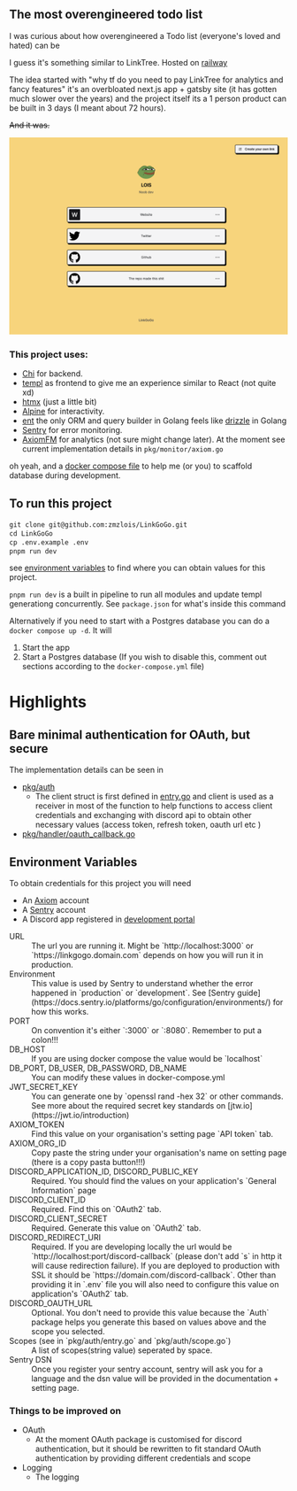 ## The most overengineered todo list

I was curious about how overengineered a Todo list (everyone's loved and hated) can be

I guess it's something similar to LinkTree. Hosted on [railway](https://railway.app/)

The idea started with "why tf do you need to pay LinkTree for analytics and fancy features" it's an overbloated next.js app + gatsby site (it has gotten much slower over the years) and the project itself its a 1 person product can be built in 3 days (I meant about 72 hours).

~~And it was.~~

![image](./web/assets/landing.png)

### This project uses:

- [Chi](https://go-chi.io/#/) for backend.
- [templ](https://templ.guide/) as frontend to give me an experience similar to React (not quite xd)
- [htmx](https://htmx.org/) (just a little bit)
- [Alpine](https://alpinejs.dev/) for interactivity.
- [ent](https://entgo.io/) the only ORM and query builder in Golang feels like [drizzle](https://orm.drizzle.team/) in Golang
- [Sentry](https://docs.gofiber.io/contrib/fibersentry/) for error monitoring.
- [AxiomFM](https://axiom.co) for analytics (not sure might change later). At the moment see current implementation details in `pkg/monitor/axiom.go`

oh yeah, and a [docker compose file](docker-compose.yml) to help me (or you) to scaffold database during development.


## To run this project

```golang
git clone git@github.com:zmzlois/LinkGoGo.git
cd LinkGoGo
cp .env.example .env 
pnpm run dev
```
see [environment variables](#environment-variables) to find where you can obtain values for this project.

`pnpm run dev` is a built in pipeline to run all modules and update templ generationg concurrently. See `package.json` for what's inside this command

Alternatively if you need to start with a Postgres database you can do a `docker compose up -d`. It will 

1. Start the app 
2. Start a Postgres database (If you wish to disable this, comment out sections according to the `docker-compose.yml` file)


# Highlights

## Bare minimal authentication for OAuth, but secure 
The implementation details can be seen in 
- [pkg/auth](./pkg/auth) 
    - The client struct is first defined in [entry.go](./pkg/auth/entry.go) and client is used as a receiver in most of the function to help functions to access client credentials and exchanging with discord api to obtain other necessary values (access token, refresh token, oauth url etc )
- [pkg/handler/oauth_callback.go](./pkg/handler/oauth_callback.go)


## Environment Variables 

To obtain credentials for this project you will need 
- An [Axiom](https://app.axiom.io) account
- A [Sentry](https://sentry.io) account
- A Discord app registered in [development portal](https://discord.com/developers/applications)

<dl>
 <dt> URL
 <dd> The url you are running it. Might be `http://localhost:3000` or `https://linkgogo.domain.com` depends on how you will run it in production.
 <dt> Environment
 <dd> This value is used by Sentry to understand whether the error happened in `production` or `development`. See [Sentry guide](https://docs.sentry.io/platforms/go/configuration/environments/) for how this works.
 <dt>PORT</dt>
 <dd>On convention it's either `:3000` or `:8080`. Remember to put a colon!!!
 <dt>DB_HOST
 <dd>If you are using docker compose the value would be `localhost`
 <dt>DB_PORT, DB_USER, DB_PASSWORD, DB_NAME
 <dd>You can modify these values in docker-compose.yml
 <dt>JWT_SECRET_KEY
 <dd>You can generate one by `openssl rand -hex 32` or other commands. See more about the required secret key standards on [jtw.io](https://jwt.io/introduction)
 <dt>AXIOM_TOKEN 
 <dd>Find this value on your organisation's setting page `API token` tab.
 <dt>AXIOM_ORG_ID
 <dd>Copy paste the string under your organisation's name on setting page (there is a copy pasta button!!!)
 <dt>DISCORD_APPLICATION_ID, DISCORD_PUBLIC_KEY
 <dd>Required. You should find the values on your application's `General Information` page
 <dt>DISCORD_CLIENT_ID
 <dd>Required. Find this on `OAuth2` tab. 
 <dt>DISCORD_CLIENT_SECRET
 <dd> Required. Generate this value on `OAuth2` tab. 
 <dt>DISCORD_REDIRECT_URI
 <dd>Required. If you are developing locally the url would be `http://localhost:port/discord-callback` (please don't add `s` in http it will cause redirection failure). If you are deployed to production with SSL it should be `https://domain.com/discord-callback`. Other than providing it in `.env` file you will also need to configure this value on application's `OAuth2` tab. 
 <dt>DISCORD_OAUTH_URL
 <dd>Optional. You don't need to provide this value because the `Auth` package helps you generate this based on values above and the scope you selected. 
 <dt>Scopes (see in `pkg/auth/entry.go` and `pkg/auth/scope.go`)
 <dd> A list of scopes(string value) seperated by space. 
 <dt>Sentry DSN
 <dd>Once you register your sentry account, sentry will ask you for a language and the dsn value will be provided in the documentation + setting page. 
</dl>



### Things to be improved on 

- OAuth
  - At the moment OAuth package is customised for discord authentication, but it should be rewritten to fit standard OAuth authentication by providing different credentials and scope
- Logging
  - The logging 


